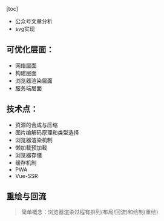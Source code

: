 [toc]

- 公众号文章分析
- svg实现

## 可优化层面：
- 网络层面
- 构建层面
- 浏览器渲染层面
- 服务端层面

## 技术点：
- 资源的合成与压缩
- 图片编解码原理和类型选择
- 浏览器渲染机制
- 懒加载预加载
- 浏览器存储
- 缓存机制
- PWA
- Vue-SSR



## 重绘与回流
> 简单概念：浏览器渲染过程有排列(布局/回流)和绘制(重绘)